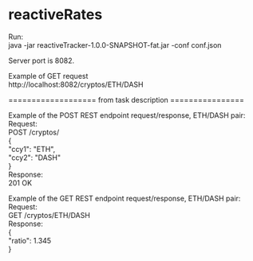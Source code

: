 # reactiveRates


Run:  
java -jar reactiveTracker-1.0.0-SNAPSHOT-fat.jar -conf conf.json

Server port is 8082.  

Example of GET request  
http://localhost:8082/cryptos/ETH/DASH  


=================== from task description ================

Example of the POST REST endpoint request/response, ETH/DASH pair:  
Request:  
POST /cryptos/  
{  
    "ccy1": "ETH",  
    "ccy2": "DASH"  
}  
Response:  
201 OK  


Example of the GET REST endpoint request/response, ETH/DASH pair:  
Request:  
GET /cryptos/ETH/DASH  
Response:  
{  
    "ratio": 1.345  
}  

